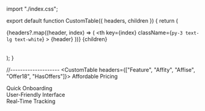 import "./index.css";

export default function CustomTable({ headers, children }) {
    return (
      <div>
        <div className="overflow-x-auto">
          <table className="custom-table w-full min-h-full">
            <thead className="">
              <tr className="bg-[#052D57] !rounded-md">
                {headers?.map((header, index) => (
                  <th
                    key={index}
                    className={`py-3 text-lg text-white`}
                  >
                    {header}
                  </th>
                ))}
              </tr>
            </thead>
            <tbody>
              {children}
            </tbody>
          </table>
        </div>
      </div>
    );
  }

  //--------------------
    <CustomTable headers={["Feature", "Affity", "Affise", "Offer18", "HasOffers"]}>
        <tr className="border-b-[1px]">
            <td className="!text-left !text-lg lg:w-[250px]">
              Affordable Pricing
            </td>
            <td className="table-shadow">
              <div className="flex gap-1 justify-center text-lg items-center">
                <IoCheckmarkCircleSharp   className="text-[#008000d7]" size={22}/>
              </div>
            </td>
            <td>
            <div className="flex gap-1 justify-center text-lg items-center">
              <IoCloseCircleSharp className="text-[#ff000098]" size={22}/>
              </div>
            </td>
            <td>
            <div className="flex gap-1 justify-center text-lg items-center">
                <IoCloseCircleSharp className="text-[#ff000098]" size={22}/>
              </div>
            </td>
            <td>
            <div className="flex gap-1 justify-center text-lg items-center">
                <IoCloseCircleSharp className="text-[#ff000098]" size={22}/>
              </div>
            </td>
          </tr>
          <tr className="border-b-[1px]">
            <td className="!text-left !text-lg lg:w-[250px]">
               Quick Onboarding
            </td>
            <td className="table-shadow">
              <div className="flex gap-1 justify-center text-lg items-center">
              <IoCheckmarkCircleSharp   className="text-[#008000d7]" size={22}/>
              </div>
            </td>
            <td>
            <div className="flex gap-1 justify-center text-lg items-center">
               <IoCloseCircleSharp className="text-[#ff000098]" size={22}/>
              </div>
            </td>
            <td>
            <div className="flex gap-1 justify-center text-lg items-center">
            <IoCheckmarkCircleSharp   className="text-[#008000d7]" size={22}/>
              </div>
            </td>
            <td>
            <div className="flex gap-1 justify-center text-lg items-center">
              <IoCloseCircleSharp className="text-[#ff000098]" size={22}/>
              </div>
            </td>
          </tr>
          <tr className="border-b-[1px]">
            <td className="!text-left !text-lg lg:w-[250px]">
               User-Friendly Interface
            </td>
            <td className="table-shadow">
              <div className="flex gap-1 justify-center text-lg items-center">
              <IoCheckmarkCircleSharp   className="text-[#008000d7]" size={22}/>
              </div>
            </td>
            <td>
            <div className="flex gap-1 justify-center text-lg items-center">
              <IoCloseCircleSharp className="text-[#ff000098]" size={22}/>
              </div>
            </td>
            <td>
            <div className="flex gap-1 justify-center text-lg items-center">
            <IoCheckmarkCircleSharp   className="text-[#008000d7]" size={22}/>
              </div>
            </td>
            <td>
            <div className="flex gap-1 justify-center text-lg items-center">
             <IoCloseCircleSharp className="text-[#ff000098]" size={22}/>
              </div>
            </td>
          </tr>
          <tr className="border-b-[1px]">
            <td className="!text-left !text-lg lg:w-[250px]">
            Real-Time Tracking
            </td>
            <td className="table-shadow">
              <div className="flex gap-1 justify-center text-lg items-center">
              <IoCheckmarkCircleSharp   className="text-[#008000d7]" size={22}/>
              </div>
            </td>
            <td>
            <div className="flex gap-1 justify-center text-lg items-center">
            <IoCheckmarkCircleSharp   className="text-[#008000d7]" size={22}/>
              </div>
            </td>
            <td>
            <div className="flex gap-1 justify-center text-lg items-center">
            <IoCheckmarkCircleSharp   className="text-[#008000d7]" size={22}/>
              </div>
            </td>
            <td>
            <div className="flex gap-1 justify-center text-lg items-center">
            <IoCheckmarkCircleSharp   className="text-[#008000d7]" size={22}/>
              </div>
            </td>
          </tr>
        </CustomTable>
